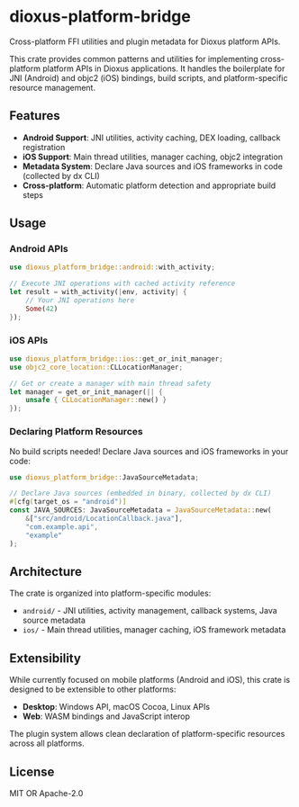 # dioxus-platform-bridge

Cross-platform FFI utilities and plugin metadata for Dioxus platform APIs.

This crate provides common patterns and utilities for implementing cross-platform platform APIs in Dioxus applications. It handles the boilerplate for JNI (Android) and objc2 (iOS) bindings, build scripts, and platform-specific resource management.

## Features

- **Android Support**: JNI utilities, activity caching, DEX loading, callback registration
- **iOS Support**: Main thread utilities, manager caching, objc2 integration
- **Metadata System**: Declare Java sources and iOS frameworks in code (collected by dx CLI)
- **Cross-platform**: Automatic platform detection and appropriate build steps

## Usage

### Android APIs

```rust
use dioxus_platform_bridge::android::with_activity;

// Execute JNI operations with cached activity reference
let result = with_activity(|env, activity| {
    // Your JNI operations here
    Some(42)
});
```

### iOS APIs

```rust
use dioxus_platform_bridge::ios::get_or_init_manager;
use objc2_core_location::CLLocationManager;

// Get or create a manager with main thread safety
let manager = get_or_init_manager(|| {
    unsafe { CLLocationManager::new() }
});
```

### Declaring Platform Resources

No build scripts needed! Declare Java sources and iOS frameworks in your code:

```rust
use dioxus_platform_bridge::JavaSourceMetadata;

// Declare Java sources (embedded in binary, collected by dx CLI)
#[cfg(target_os = "android")]
const JAVA_SOURCES: JavaSourceMetadata = JavaSourceMetadata::new(
    &["src/android/LocationCallback.java"],
    "com.example.api",
    "example"
);
```

## Architecture

The crate is organized into platform-specific modules:

- `android/` - JNI utilities, activity management, callback systems, Java source metadata
- `ios/` - Main thread utilities, manager caching, iOS framework metadata

## Extensibility

While currently focused on mobile platforms (Android and iOS), this crate is designed to be extensible to other platforms:
- **Desktop**: Windows API, macOS Cocoa, Linux APIs
- **Web**: WASM bindings and JavaScript interop

The plugin system allows clean declaration of platform-specific resources across all platforms.

## License

MIT OR Apache-2.0
